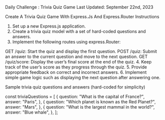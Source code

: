 Daily Challenge : Trivia Quiz Game
Last Updated: September 22nd, 2023

Create A Trivia Quiz Game With Express.Js And Express.Router
Instructions
1. Set up a new Express.js application.
2. Create a trivia quiz model with a set of hard-coded questions and answers.
3. Implement the following routes using express.Router:

GET /quiz: Start the quiz and display the first question.
POST /quiz: Submit an answer to the current question and move to the next question.
GET /quiz/score: Display the user’s final score at the end of the quiz.
4. Keep track of the user’s score as they progress through the quiz.
5. Provide appropriate feedback on correct and incorrect answers.
6. Implement simple game logic such as displaying the next question after answering one.

Sample trivia quiz questions and answers (hard-coded for simplicity)

const triviaQuestions = [
  {
    question: "What is the capital of France?",
    answer: "Paris",
  },
  {
    question: "Which planet is known as the Red Planet?",
    answer: "Mars",
  },
  {
    question: "What is the largest mammal in the world?",
    answer: "Blue whale",
  },
];